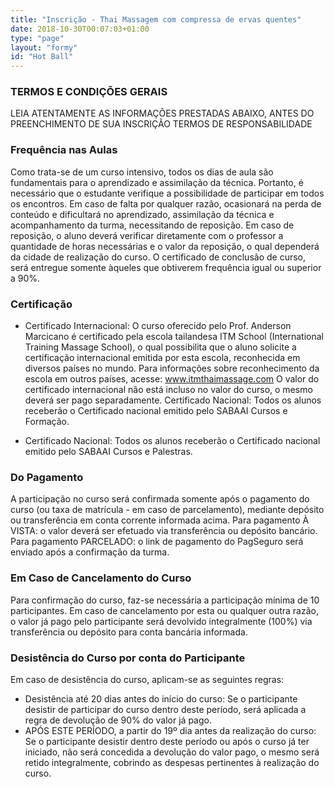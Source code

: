 ```yaml
---
title: "Inscrição - Thai Massagem com compressa de ervas quentes"
date: 2018-10-30T00:07:03+01:00
type: "page"
layout: "formy"
id: "Hot Ball"
---
```


### TERMOS E CONDIÇÕES GERAIS
LEIA ATENTAMENTE AS INFORMAÇÕES PRESTADAS ABAIXO, ANTES DO PREENCHIMENTO DE SUA INSCRIÇÃO
TERMOS DE RESPONSABILIDADE

### Frequência nas Aulas
Como trata-se de um curso intensivo, todos os dias de aula são fundamentais para o aprendizado e assimilação da técnica. Portanto, é necessário que o estudante verifique a possibilidade de participar em todos os encontros. Em caso de falta por qualquer razão, ocasionará na perda de conteúdo e dificultará no aprendizado, assimilação da técnica e acompanhamento da turma, necessitando de reposição. Em caso de reposição, o aluno deverá verificar diretamente com o professor a quantidade de horas necessárias e o valor da reposição, o qual dependerá da cidade de realização do curso. O certificado de conclusão de curso, será entregue somente àqueles que obtiverem frequência igual ou superior a 90%.

### Certificação
- Certificado Internacional: 
O curso oferecido pelo Prof. Anderson Marcicano é certificado pela escola tailandesa ITM School (International Training Massage School), o qual possibilita que o aluno solicite a certificação internacional emitida por esta escola, reconhecida em diversos países no mundo. Para informações sobre reconhecimento da escola em outros países, acesse: www.itmthaimassage.com
O valor do certificado internacional não está incluso no valor do curso, o mesmo deverá ser pago separadamente.
Certificado Nacional: Todos os alunos receberão o Certificado nacional emitido pelo SABAAI Cursos e Formação.

- Certificado Nacional:
Todos os alunos receberão o Certificado nacional emitido pelo SABAAI Cursos e Palestras.

### Do Pagamento
A participação no curso será confirmada somente após o pagamento do curso (ou taxa de matrícula - em caso de parcelamento), mediante depósito ou transferência em conta corrente informada acima.
Para pagamento À VISTA: o valor deverá ser efetuado via transferência ou depósito bancário. Para pagamento PARCELADO: o link de pagamento do PagSeguro será enviado após a confirmação da turma.

### Em Caso de Cancelamento do Curso
Para confirmação do curso, faz-se necessária a participação mínima de 10 participantes. Em caso de cancelamento por esta ou qualquer outra razão, o valor já pago pelo participante será devolvido integralmente (100%) via transferência ou depósito para conta bancária informada.

### Desistência do Curso por conta do Participante
Em caso de desistência do curso, aplicam-se as seguintes regras:

- Desistência até 20 dias antes do início do curso: Se o participante desistir de participar do curso dentro deste período, será aplicada a regra de devolução de 90% do valor já pago.
- APÓS ESTE PERÍODO, a partir do 19º dia antes da realização do curso: Se o participante desistir dentro deste período ou após o curso já ter iniciado, não será concedida a devolução do valor pago, o mesmo será retido integralmente, cobrindo as despesas pertinentes à realização do curso.


<!-- 
### TERMOS E CONDIÇÕES GERAIS

LEIA ATENTAMENTE AS INFORMAÇÕES PRESTADAS ABAIXO, ANTES DO PREENCHIMENTO DE SUA INSCRIÇÃO

TERMOS DE RESPONSABILIDADE


### Frequência nas Aulas

Como trata-se de um curso intensivo, todos os dias de aula são fundamentais para o aprendizado e assimilação da técnica. Portanto, é necessário que o estudante verifique a possibilidade de participar em todos os encontros. Em caso de falta por qualquer razão, ocasionará na perda de conteúdo e dificultará no aprendizado, assimilação da técnica e acompanhamento da turma, necessitando de reposição.
Em caso de reposição, o aluno deverá verificar diretamente com a professora a quantidade de horas necessárias e o valor da reposição, o qual dependerá da cidade de realização do curso.
O Certificado de conclusão de curso, será entregue somente àqueles que obterem frequência igual ou superior a 90%.


### Certificação

- Certificado Internacional:
O curso oferecido pela Prof.ª Barbara Santos é certificado pela escola tailandesa ITM School (International Training Massage School), o qual possibilita que o aluno solicite a certificação internacional emitida por esta escola, reconhecida em diversos países no mundo. Para informações sobre reconhecimento da escola em outros países, acesse: www.itmthaimassage.com       
O valor do Certificado Internacional não está incluso no valor do curso, o mesmo deverá ser pago separadamente. 

- Certificado Nacional:
Todos os alunos receberão o Certificado nacional emitido pelo SABAAI Cursos e Palestras.


## Do Pagamento

A participação no curso será confirmada somente após o pagamento do curso (ou taxa de matrícula - em caso de parcelamento), mediante depósito ou transferência em conta corrente informada acima.

Para pagamento À VISTA: o valor deverá ser efetuado via transferência ou depósito bancário.
Para pagamento PARCELADO: o link de pagamento do PagSeguro será enviado após a confirmação da turma. 


## Em Caso de Cancelamento do Curso

Para confirmação do curso, faz-se necessária a participação mínima de 10 participantes.
Em caso de cancelamento por esta ou qualquer outra razão, o valor já pago pelo participante será devolvido integramente (100%) via transferência ou depósito para conta bancária informada.


## Desistencia do Curso por conta do Participante

Em caso de desistência do curso, aplicam-se as seguintes regras:

- Desistência até 20 dias antes do início do curso: Se o participante desistir de participar do curso dentro deste período, será aplicada a regra de devolução de 90% do valor já pago.

- APÓS ESTE PERÍODO, a partir do 19º dia antes da realização do curso: Se o participante desistir dentro deste período ou após o curso já ter iniciado, não será concedida a devolução do valor pago, o mesmo será retido integralmente, cobrindo as despesas pertinentes à realização do curso. -->